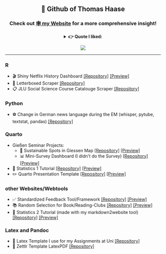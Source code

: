<div align="center">

## 👋 Github of Thomas Haase
### Check out [🕸️ my Website](https://thhaase.github.io/) for a more comprehensive insight!


<details>
  <summary><b> 👉️ Quote I liked:</b></summary>

  > _"[[Empiricism and statistics]] looks, if you look at it from the outside, like the production of a self-constructed certainty, like the production of a construction. If one analyzes it epistemologically, one would perhaps guess at an operative constructivism. On the other hand, empirical sociologists cannot forget to point out that their measurements are reality, so that reality is actually always behind the data. But you can't reach it directly either, otherwise you would duplicate what is already there, instead you want to use technologies to find out more about reality. But that's approaching from behind, from an unexplored reality."_ - Niklas Luhmann at his farewell lecture 1993  
</details>

![](https://github-readme-stats.vercel.app/api/top-langs/?username=thhaase&layout=compact&hide=lua,rtf&size_weight=0&count_weight=1&exclude_repo=30DayChartChallenge_2024&theme=github_dark&hide_border=true&card_width=1000px&custom_title=)

</div>

---

### R
- 🎬️ Shiny Netflix History Dashboard [[Repository]](https://github.com/thhaase/Netflix_History_Dashboard) [[Preview]](https://thhaase.github.io/R_Clientside_Shiny_Netflix_History/) 
- 💬 Letterboxed Scraper [[Repository]](https://github.com/thhaase/R_Letterboxed)
- 📋️ JLU Social Science Course Catalouge Scraper [[Repository]](https://github.com/thhaase/JLU-evv-Scraper)

### Python
- ⚽️ Change in German news language during the EM (whisper, pytube, textstat, pandas) [[Repository]](https://github.com/thhaase/tagesschau_em_languagelevel)

### Quarto
- Gießen Seminar Projects:
  - 📍 Sustainable Spots in Giessen Map [[Repository]](https://github.com/thhaase/interactive_map) [[Preview]](https://thhaase.github.io/interactive_map/)
  - 📊 Mini-Survey Dashboard (I didn't do the Survey) [[Repository]](https://github.com/thhaase/kiana_interactive_quarto_dashboard) [[Preview]](https://thhaase.github.io/kiana_interactive_quarto_dashboard/)
- 🧮 Statistics 1 Tutorial [[Repository]](https://github.com/thhaase/Tutorium_Wiederholung_Statistik_1/) [[Preview]](https://thhaase.github.io/Tutorium_Wiederholung_Statistik_1/)
- ✏️ Quarto Presentation Template [[Repository]](https://github.com/thhaase/Quarto-Presentation-Theme-fitting-my-Homepage) [[Preview]](https://thhaase.github.io/Quarto-Presentation-Theme-fitting-my-Homepage/)

### other Websites/Webtools
- ✅ Standardized Feedback Tool/Framework [[Repository]](https://github.com/thhaase/Bewertomat_3000) [[Preview]](https://thhaase.github.io/Bewertomat_3000/)
- 📚️ Random Selection for Book/Reading-Clubs [[Repository]](https://github.com/thhaase/bookclub_bookselection) [[Preview]](https://thhaase.github.io/bookclub_bookselection)
- 🧮 Statistics 2 Tutorial (made with my markdown2website tool) [[Repository]](https://github.com/thhaase/Tutorium_Statistik_2/) [[Preview]](https://thhaase.github.io/Tutorium_Statistik_2/)
  
### Latex and Pandoc
- 📄 Latex Template I use for my Assignments at Uni [[Repository]](https://github.com/thhaase/Latex-Template)
- 📃 Zettlr Template LatexPDF [[Repository]](https://github.com/thhaase/my_Zettlr_templates)


